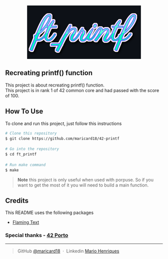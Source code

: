 <p align="center">
    <img src="https://github.com/maricard18/42-printf/blob/main/extras/printf.png" alt="printf">
</p>


## Recreating printf() function

This project is about recreating printf() function. <br>
This project is in rank 1 of 42 common core and had passed with the score of 100.


## How To Use

To clone and run this project, just follow this instructions

```bash
# Clone this repository
$ git clone https://github.com/maricard18/42-printf

# Go into the repository
$ cd ft_printf

# Run make command
$ make
```

> **Note**
> this project is only useful when used with porpuse. So if you want to get the most of it you will need to build a main function.


## Credits

This README uses the following packages

- [Flaming Text](https://www10.flamingtext.com)


### Special thanks - [42 Porto](https://www.42porto.com/en)

---

> GitHub [@maricard18](https://github.com/maricard18) &nbsp;&middot;&nbsp;
> Linkedin [Mario Henriques](https://www.linkedin.com/in/mario18)
